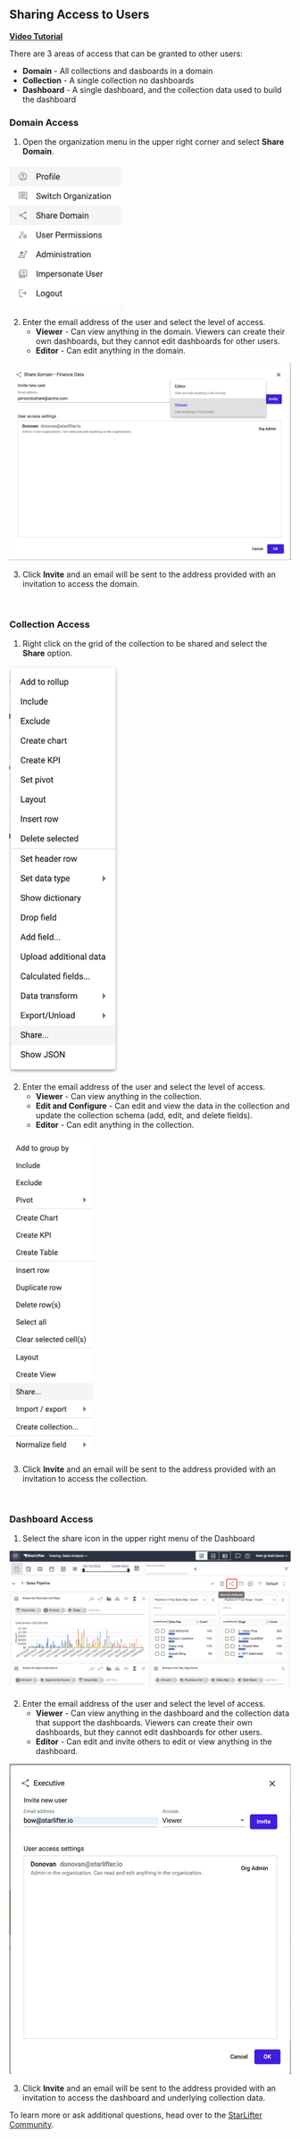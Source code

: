 ## Sharing Access to Users

[**Video Tutorial**](https://youtu.be/-z-MOrKmMG4?feature=shared)

There are 3 areas of access that can be granted to other users:
* **Domain** -  All collections and dasboards in a domain
* **Collection** -  A single collection no dashboards
* **Dashboard**  - A single dashboard, and the collection data used to build the dashboard

### Domain Access

1.	Open the organization menu in the upper right corner and select **Share Domain**.

<img src="../assets/share_domain.png"  style="width:200px" class="border"></img>

2.  Enter the email address of the user and select the level of access.
    * **Viewer** - Can view anything in the domain. Viewers can create their own dashboards, but they cannot edit dashboards for other users.
    * **Editor** - Can edit anything in the domain.

<img src="../assets/sharing_access_domain_2.png"  style="width:600px" class="border"></img>

3.  Click **Invite** and an email will be sent to the address provided with an invitation to access the domain.

<br>

### Collection Access

1.	Right click on the grid of the collection to be shared and select the **Share** option.

<img src="../assets/sharing_access_collection_1.png"  style="width:200px" class="border"></img>

2.  Enter the email address of the user and select the level of access.
    * **Viewer** - Can view anything in the collection.
    * **Edit and Configure** - Can edit and view the data in the collection and update the collection schema (add, edit, and delete fields).
    * **Editor** - Can edit anything in the collection.

<img src="../assets/share_domain_2.png"  style="width:150px" class="border"></img>

3.  Click **Invite** and an email will be sent to the address provided with an invitation to access the collection.

<br>

### Dashboard Access
1.	Select the share icon in the upper right menu of the Dashboard

<img src="../assets/dashboard_share_matt.png"  style="width:800px" class="border"></img>

2.  Enter the email address of the user and select the level of access.
    * **Viewer** - Can view anything in the dashboard and the collection data that support the dashboards. Viewers can create their own dashboards, but they cannot edit dashboards for other users.
    * **Editor** - Can edit and invite others to edit or view anything in the dashboard.

<img src="../assets/sharing_access_dashboard_2.png"  style="width:600px" class="border"></img>

3.  Click **Invite** and an email will be sent to the address provided with an invitation to access the dashboard and underlying collection data.



To learn more or ask additional questions, head over to the [StarLifter Community](https://community.starlifter.io).
